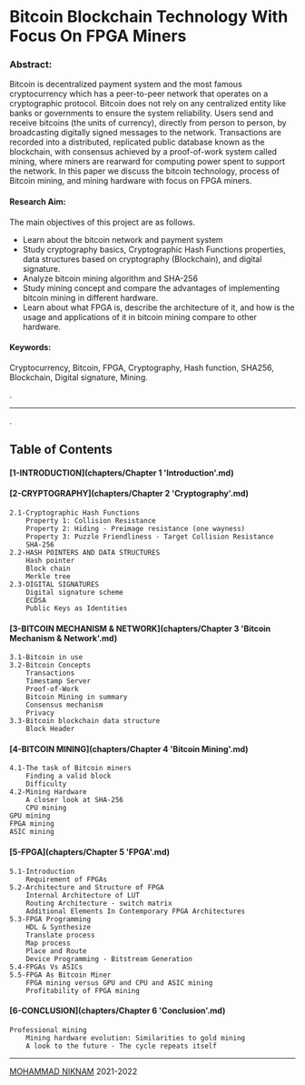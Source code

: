 # Bitcoin Blockchain Technology With Focus On FPGA Miners

### Abstract:

Bitcoin is decentralized payment system and the most famous cryptocurrency which has a peer-to-peer network that operates on a cryptographic protocol. Bitcoin does not rely on any centralized entity like banks or governments to ensure the system reliability. Users send and receive bitcoins (the units of currency), directly from person to person, by broadcasting digitally signed messages to the network. Transactions are recorded into a distributed, replicated public database known as the blockchain, with consensus achieved by a proof-of-work system called mining, where miners are rearward for computing power spent to support the network. In this paper we discuss the bitcoin technology, process of Bitcoin mining, and mining hardware with focus on FPGA miners.

#### Research Aim:

The main objectives of this project are as follows.

- Learn about the bitcoin network and payment system
- Study cryptography basics, Cryptographic Hash Functions properties, data structures based on cryptography (Blockchain), and digital signature.
- Analyze bitcoin mining algorithm and SHA-256
- Study mining concept and compare the advantages of implementing bitcoin mining in different hardware.
- Learn about what FPGA is, describe the architecture of it, and how is the usage and applications of it in bitcoin mining compare to other hardware.

#### Keywords:

Cryptocurrency, Bitcoin, FPGA, Cryptography, Hash function, SHA256, Blockchain, Digital signature, Mining.

.

---

.

## Table of Contents

#### [1-INTRODUCTION](chapters/Chapter 1 'Introduction'.md)

#### [2-CRYPTOGRAPHY](chapters/Chapter 2 'Cryptography'.md)

    2.1-Cryptographic Hash Functions
        Property 1: Collision Resistance
        Property 2: Hiding - Preimage resistance (one wayness)
        Property 3: Puzzle Friendliness - Target Collision Resistance
        SHA-256
    2.2-HASH POINTERS AND DATA STRUCTURES
        Hash pointer
        Block chain
        Merkle tree
    2.3-DIGITAL SIGNATURES
        Digital signature scheme
        ECDSA
        Public Keys as Identities

#### [3-BITCOIN MECHANISM & NETWORK](chapters/Chapter 3 'Bitcoin Mechanism & Network'.md)

    3.1-Bitcoin in use
    3.2-Bitcoin Concepts
        Transactions
        Timestamp Server
        Proof-of-Work
        Bitcoin Mining in summary
        Consensus mechanism
        Privacy
    3.3-Bitcoin blockchain data structure
        Block Header

#### [4-BITCOIN MINING](chapters/Chapter 4 'Bitcoin Mining'.md)

    4.1-The task of Bitcoin miners
        Finding a valid block
        Difficulty
    4.2-Mining Hardware
        A closer look at SHA‐256
        CPU mining
    GPU mining
    FPGA mining
    ASIC mining

#### [5-FPGA](chapters/Chapter 5 'FPGA'.md)

    5.1-Introduction
        Requirement of FPGAs
    5.2-Architecture and Structure of FPGA
        Internal Architecture of LUT
        Routing Architecture - switch matrix
        Additional Elements In Contemporary FPGA Architectures
    5.3-FPGA Programming
        HDL & Synthesize
        Translate process
        Map process
        Place and Route
        Device Programming - Bitstream Generation
    5.4-FPGAs Vs ASICs
    5.5-FPGA As Bitcoin Miner
        FPGA mining versus GPU and CPU and ASIC mining
        Profitability of FPGA mining

#### [6-CONCLUSION](chapters/Chapter 6 'Conclusion'.md)

    Professional mining
        Mining hardware evolution: Similarities to gold mining
        A look to the future - The cycle repeats itself


---



[MOHAMMAD NIKNAM](https://github.com/MohammadNiknam17)
2021-2022

